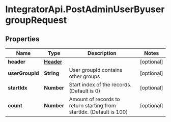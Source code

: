 # IntegratorApi.PostAdminUserByusergroupRequest

## Properties

Name | Type | Description | Notes
------------ | ------------- | ------------- | -------------
**header** | [**Header**](Header.md) |  | [optional] 
**userGroupId** | **String** | User groupId contains other groups | [optional] 
**startIdx** | **Number** | Start index of the records. (Default is 0) | [optional] 
**count** | **Number** | Amount of records to return starting from startIdx. (Default is 100) | [optional] 


